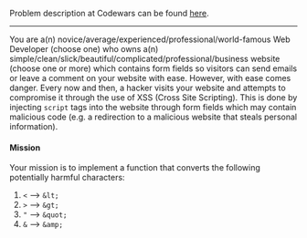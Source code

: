 Problem description at Codewars can be found
[here](https://www.codewars.com/kata/56bcaedfcf6b7f2125001118/train/python).

-------------

You are a(n) novice/average/experienced/professional/world-famous Web Developer (choose one) who
owns a(n) simple/clean/slick/beautiful/complicated/professional/business website (choose one or
more) which contains form fields so visitors can send emails or leave a comment on your website with
ease. However, with ease comes danger. Every now and then, a hacker visits your website and attempts
to compromise it through the use of XSS (Cross Site Scripting). This is done by injecting `script`
tags into the website through form fields which may contain malicious code (e.g. a redirection to a
malicious website that steals personal information).

#### Mission
Your mission is to implement a function that converts the following potentially harmful characters:
1. `<` --> `&lt;`
2. `>` --> `&gt;`
3. `"` --> `&quot;`
4. `&` --> `&amp;`
